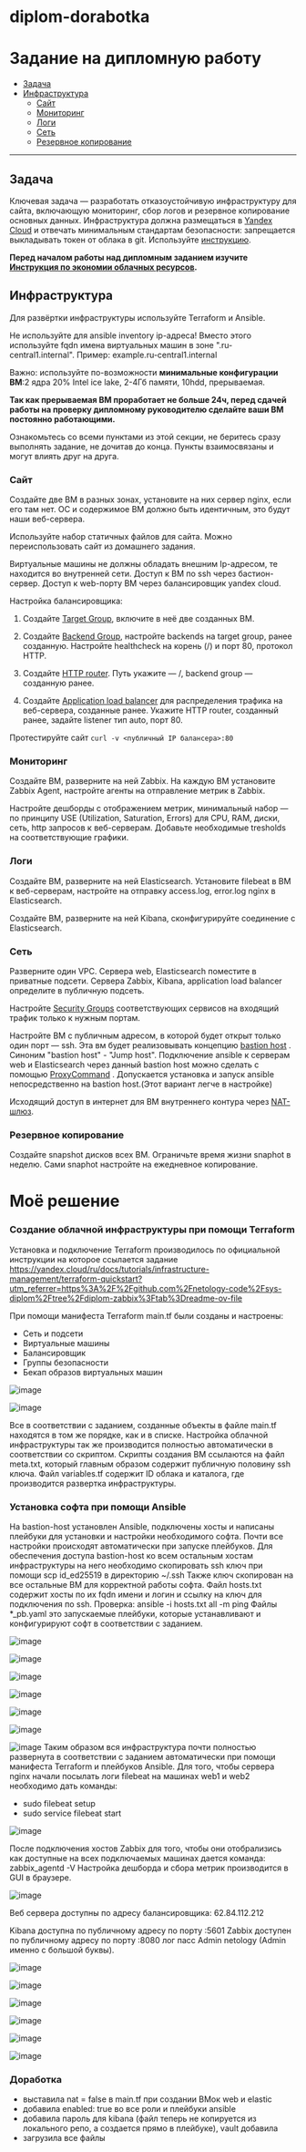 # diplom-dorabotka

Задание на дипломную работу 
==========
* [Задача](#Задача)
* [Инфраструктура](#Инфраструктура)
    * [Сайт](#Сайт)
    * [Мониторинг](#Мониторинг)
    * [Логи](#Логи)
    * [Сеть](#Сеть)
    * [Резервное копирование](#Резервное-копирование)


---------

## Задача
Ключевая задача — разработать отказоустойчивую инфраструктуру для сайта, включающую мониторинг, сбор логов и резервное копирование основных данных. Инфраструктура должна размещаться в [Yandex Cloud](https://cloud.yandex.com/) и отвечать минимальным стандартам безопасности: запрещается выкладывать токен от облака в git. Используйте [инструкцию](https://cloud.yandex.ru/docs/tutorials/infrastructure-management/terraform-quickstart#get-credentials).

**Перед началом работы над дипломным заданием изучите [Инструкция по экономии облачных ресурсов](https://github.com/netology-code/devops-materials/blob/master/cloudwork.MD).**
## Инфраструктура
Для развёртки инфраструктуры используйте Terraform и Ansible.  

Не используйте для ansible inventory ip-адреса! Вместо этого используйте fqdn имена виртуальных машин в зоне ".ru-central1.internal". Пример: example.ru-central1.internal  

Важно: используйте по-возможности **минимальные конфигурации ВМ**:2 ядра 20% Intel ice lake, 2-4Гб памяти, 10hdd, прерываемая. 

**Так как прерываемая ВМ проработает не больше 24ч, перед сдачей работы на проверку дипломному руководителю сделайте ваши ВМ постоянно работающими.**

Ознакомьтесь со всеми пунктами из этой секции, не беритесь сразу выполнять задание, не дочитав до конца. Пункты взаимосвязаны и могут влиять друг на друга.

### Сайт
Создайте две ВМ в разных зонах, установите на них сервер nginx, если его там нет. ОС и содержимое ВМ должно быть идентичным, это будут наши веб-сервера.

Используйте набор статичных файлов для сайта. Можно переиспользовать сайт из домашнего задания.

Виртуальные машины не должны обладать внешним Ip-адресом, те находится во внутренней сети. Доступ к ВМ по ssh через бастион-сервер. Доступ к web-порту ВМ через балансировщик yandex cloud.

Настройка балансировщика:
1. Создайте [Target Group](https://cloud.yandex.com/docs/application-load-balancer/concepts/target-group), включите в неё две созданных ВМ.

2. Создайте [Backend Group](https://cloud.yandex.com/docs/application-load-balancer/concepts/backend-group), настройте backends на target group, ранее созданную. Настройте healthcheck на корень (/) и порт 80, протокол HTTP.

3. Создайте [HTTP router](https://cloud.yandex.com/docs/application-load-balancer/concepts/http-router). Путь укажите — /, backend group — созданную ранее.

4. Создайте [Application load balancer](https://cloud.yandex.com/en/docs/application-load-balancer/) для распределения трафика на веб-сервера, созданные ранее. Укажите HTTP router, созданный ранее, задайте listener тип auto, порт 80.

Протестируйте сайт
`curl -v <публичный IP балансера>:80` 

### Мониторинг
Создайте ВМ, разверните на ней Zabbix. На каждую ВМ установите Zabbix Agent, настройте агенты на отправление метрик в Zabbix. 

Настройте дешборды с отображением метрик, минимальный набор — по принципу USE (Utilization, Saturation, Errors) для CPU, RAM, диски, сеть, http запросов к веб-серверам. Добавьте необходимые tresholds на соответствующие графики.
### Логи
Cоздайте ВМ, разверните на ней Elasticsearch. Установите filebeat в ВМ к веб-серверам, настройте на отправку access.log, error.log nginx в Elasticsearch.

Создайте ВМ, разверните на ней Kibana, сконфигурируйте соединение с Elasticsearch.

### Сеть
Разверните один VPC. Сервера web, Elasticsearch поместите в приватные подсети. Сервера Zabbix, Kibana, application load balancer определите в публичную подсеть.

Настройте [Security Groups](https://cloud.yandex.com/docs/vpc/concepts/security-groups) соответствующих сервисов на входящий трафик только к нужным портам.

Настройте ВМ с публичным адресом, в которой будет открыт только один порт — ssh.  Эта вм будет реализовывать концепцию  [bastion host]( https://cloud.yandex.ru/docs/tutorials/routing/bastion) . Синоним "bastion host" - "Jump host". Подключение  ansible к серверам web и Elasticsearch через данный bastion host можно сделать с помощью  [ProxyCommand](https://docs.ansible.com/ansible/latest/network/user_guide/network_debug_troubleshooting.html#network-delegate-to-vs-proxycommand) . Допускается установка и запуск ansible непосредственно на bastion host.(Этот вариант легче в настройке)

Исходящий доступ в интернет для ВМ внутреннего контура через [NAT-шлюз](https://yandex.cloud/ru/docs/vpc/operations/create-nat-gateway).

### Резервное копирование
Создайте snapshot дисков всех ВМ. Ограничьте время жизни snaphot в неделю. Сами snaphot настройте на ежедневное копирование.
# Моё решение 

### Создание облачной инфраструктуры при помощи Terraform
Установка и подключение Terraform производилось по официальной инструкции на которое ссылается задание
https://yandex.cloud/ru/docs/tutorials/infrastructure-management/terraform-quickstart?utm_referrer=https%3A%2F%2Fgithub.com%2Fnetology-code%2Fsys-diplom%2Ftree%2Fdiplom-zabbix%3Ftab%3Dreadme-ov-file

При помощи манифеста Terraform main.tf были созданы и настроены:
* Сеть и подсети
* Виртуальные машины
* Балансировщик
* Группы безопасности
* Бекап образов виртуальных машин

![image](https://github.com/user-attachments/assets/e4d3cb64-a865-4d92-b5d8-d23d83d9d186)

![image](https://github.com/user-attachments/assets/88c9711f-a0c7-4a3f-8310-4847c494ae0a)


Все в соответствии с заданием, созданные объекты в файле main.tf находятся в том же порядке, как и в списке. Настройка облачной инфраструктуры так же производится полностью автоматически в соответствии со скриптом.
Скрипты создания ВМ ссылаются на файл meta.txt, который главным образом содержит публичную половину ssh ключа.
Файл variables.tf содержит ID облака и каталога, где производится развертка инфраструктуры.
### Установка софта при помощи Ansible

На bastion-host установлен Ansible, подключены хосты и написаны плейбуки для установки и настройки необходимого софта. Почти все настройки происходят автоматически при запуске плейбуков. Для обеспечения доступа bastion-host ко всем остальным хостам инфраструктуры на него необходимо скопировать ssh ключ при помощи scp id_ed25519 в директорию ~/.ssh
Также ключ скопирован на все остальные ВМ для корректной работы софта.
Файл hosts.txt содержит хосты по их fqdn имени и логин и ссылку на ключ для подключения по ssh.
Проверка: ansible -i hosts.txt all -m ping
Файлы *_pb.yaml это запускаемые плейбуки, которые устанавливают и конфигурируют софт в соответствии с заданием. 

![image](https://github.com/user-attachments/assets/5bf29ff9-b4ea-45fd-900a-e231daafc590)

![image](https://github.com/user-attachments/assets/5cb5ba2c-9eeb-428b-908d-8e5c0d4f28d6)

![image](https://github.com/user-attachments/assets/10adede9-d5e1-46a0-9b97-982f6afaaf5c)

![image](https://github.com/user-attachments/assets/6aa7161f-7b65-4d93-a9ac-45a4db2b20c4)

![image](https://github.com/user-attachments/assets/3e9bd7bf-940a-4fea-8470-830b56386b94)

![image](https://github.com/user-attachments/assets/0e687452-60cd-447d-b480-a7edb65e1839)

![image](https://github.com/user-attachments/assets/9616360c-332d-4551-847f-039d5d333a06)
Таким образом вся инфраструктура почти полностью развернута в соответствии с заданием автоматически при помощи манифеста Terraform и плейбуков Ansible. Для того, чтобы сервера nginx начали посылать логи filebeat на машинах web1 и web2 необходимо дать команды:
* sudo filebeat setup
* sudo service filebeat start

![image](https://github.com/user-attachments/assets/62f73573-dfc1-4071-80e8-2e294c3ff638)

После подключения хостов Zabbix для того, чтобы они отобрализись как доступные на всех подключаемых машинах дается команда:
zabbix_agentd -V
Настройка дешборда и сбора метрик производится в GUI в браузере. 

![image](https://github.com/user-attachments/assets/3577307a-06a0-4357-9e3c-711d789b663f)

Веб сервера доступны по адресу балансировщика:
62.84.112.212

Kibana доступна по публичному адресу по порту :5601
Zabbix доступен по публичному адресу по порту :8080 лог пасс Admin netology (Admin именно с большой буквы).


![image](https://github.com/user-attachments/assets/39f6c291-b98b-4898-9107-b2052b3491b1)

![image](https://github.com/user-attachments/assets/e65588b9-046a-4003-9a21-3e52ecee70eb)

![image](https://github.com/user-attachments/assets/793f6b6a-267d-4101-a284-d8bc5989b38f)

![image](https://github.com/user-attachments/assets/96aba7d4-8862-42e6-a7d7-8683fe215257)

![image](https://github.com/user-attachments/assets/02314a07-c992-48ca-a9cf-dedb84a5d324)

![image](https://github.com/user-attachments/assets/ee3c630c-aa1b-439e-bf2f-38fa7e1f3153)

### Доработка
* выставила nat = false в main.tf при создании ВМок web и elastic
* добавила enabled: true во все роли и плейбуки ansible
* добавила пароль для kibana (файл теперь не копируется из локального репо, а создается прямо в плейбуке), vault добавила 
* загрузила все файлы 

